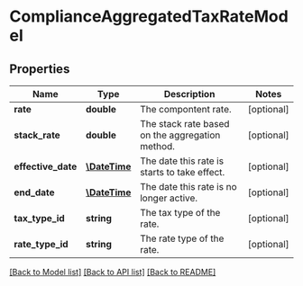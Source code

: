 # ComplianceAggregatedTaxRateModel

## Properties
Name | Type | Description | Notes
------------ | ------------- | ------------- | -------------
**rate** | **double** | The compontent rate. | [optional] 
**stack_rate** | **double** | The stack rate based on the aggregation method. | [optional] 
**effective_date** | [**\DateTime**](\DateTime.md) | The date this rate is starts to take effect. | [optional] 
**end_date** | [**\DateTime**](\DateTime.md) | The date this rate is no longer active. | [optional] 
**tax_type_id** | **string** | The tax type of the rate. | [optional] 
**rate_type_id** | **string** | The rate type of the rate. | [optional] 

[[Back to Model list]](../README.md#documentation-for-models) [[Back to API list]](../README.md#documentation-for-api-endpoints) [[Back to README]](../README.md)



